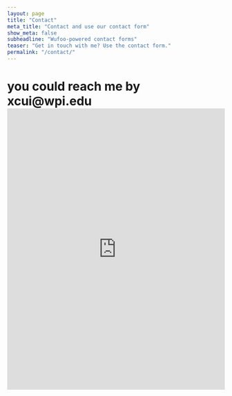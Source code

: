 ```yaml
---
layout: page
title: "Contact"
meta_title: "Contact and use our contact form"
show_meta: false
subheadline: "Wufoo-powered contact forms"
teaser: "Get in touch with me? Use the contact form."
permalink: "/contact/"
---
```


<h1> you could reach me by xcui@wpi.edu 


<div class="panel">
<iframe width="100%" height="650" frameborder="0" scrolling="no" src="https://xiongyicui.wufoo.com/forms/untitled-form/"></iframe>
</div>



 [1]: http://www.wufoo.com/
